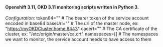 #### Openshift 3.11, OKD 3.11 monitoring scripts written in Python 3.

*Configuration:*
token64=""  # The bearer token of the service account encoded in base64
baseUrl=""  # The url of the master node, ex: "https://myOKDCluster.home:8443"
cacert="" # The CA certificate of the cluster, ex: "/etc/origin/master/ca.crt"
namespaces=[]  # The namespaces we want to monitor, the service account needs to have access to them

